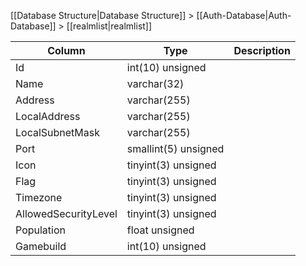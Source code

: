 [[Database Structure|Database Structure]] > [[Auth-Database|Auth-Database]] > [[realmlist|realmlist]]

Column | Type | Description
--- | --- | ---
Id | int(10) unsigned | 
Name | varchar(32) | 
Address | varchar(255) | 
LocalAddress | varchar(255) | 
LocalSubnetMask | varchar(255) | 
Port | smallint(5) unsigned | 
Icon | tinyint(3) unsigned | 
Flag | tinyint(3) unsigned | 
Timezone | tinyint(3) unsigned | 
AllowedSecurityLevel | tinyint(3) unsigned | 
Population | float unsigned | 
Gamebuild | int(10) unsigned | 
